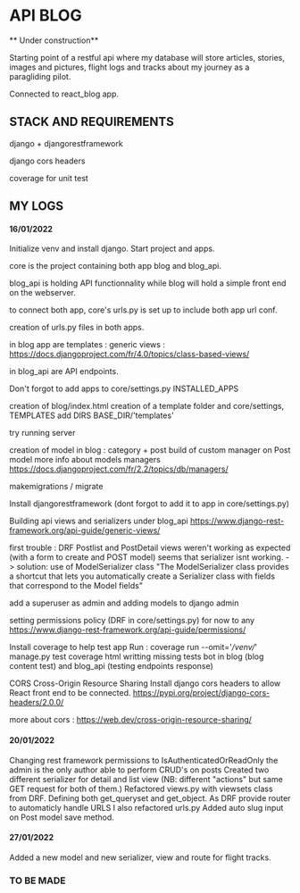 # API BLOG

** Under construction**

Starting point of a restful api where my database will store articles, stories, images and pictures, flight logs and tracks about my journey as a paragliding pilot.

Connected to react_blog app.

## STACK AND REQUIREMENTS

django + djangorestframework 

django cors headers

coverage for unit test

## MY LOGS

#### 16/01/2022
Initialize venv and install django. Start project and apps.

core is the project containing both app blog and blog_api.

blog_api is holding API functionnality while blog will hold a simple front end on the webserver.

to connect both app, core's urls.py is set up to include both app url conf.

creation of urls.py files in both apps.

in blog app are templates :
generic views : https://docs.djangoproject.com/fr/4.0/topics/class-based-views/

in blog_api are API endpoints.

Don't forgot to add apps to core/settings.py INSTALLED_APPS

creation of blog/index.html
creation of a template folder and core/settings, TEMPLATES add DIRS BASE_DIR/'templates'

try running server

creation of model in blog : category + post
build of custom manager on Post model
more info about models managers https://docs.djangoproject.com/fr/2.2/topics/db/managers/

makemigrations / migrate

Install djangorestframework (dont forgot to add it to app in core/settings.py)

Building api views and serializers under blog_api
https://www.django-rest-framework.org/api-guide/generic-views/

first trouble : DRF Postlist and PostDetail views weren't working as expected (with a form to create and POST model)
seems that serializer isnt working.
 -> solution: use of ModelSerializer class
 "The ModelSerializer class provides a shortcut that lets you automatically create a Serializer class with fields that correspond to the Model fields"

add a superuser as admin and adding models to django admin

setting permissions policy (DRF in core/settings.py) for now to any
https://www.django-rest-framework.org/api-guide/permissions/

Install coverage to help test app
Run :
coverage run --omit='*/venv/*' manage.py test
coverage html
writting missing tests bot in blog (blog content test) and blog_api (testing endpoints response)

CORS Cross-Origin Resource Sharing
Install django cors headers to allow React front end to be connected.
https://pypi.org/project/django-cors-headers/2.0.0/

more about cors :
https://web.dev/cross-origin-resource-sharing/


#### 20/01/2022
Changing rest framework permissions to IsAuthenticatedOrReadOnly
the admin is the only author able to perform CRUD's on posts
Created two different serializer for detail and list view (NB: different "actions" but same GET request for both of them.)
Refactored views.py with viewsets class from DRF. Defining both get_queryset and get_object.
As DRF provide router to automaticly handle URLS I also refactored urls.py
Added auto slug input on Post model save method.

#### 27/01/2022

Added a new model and new serializer, view and route for flight tracks.

### TO BE MADE